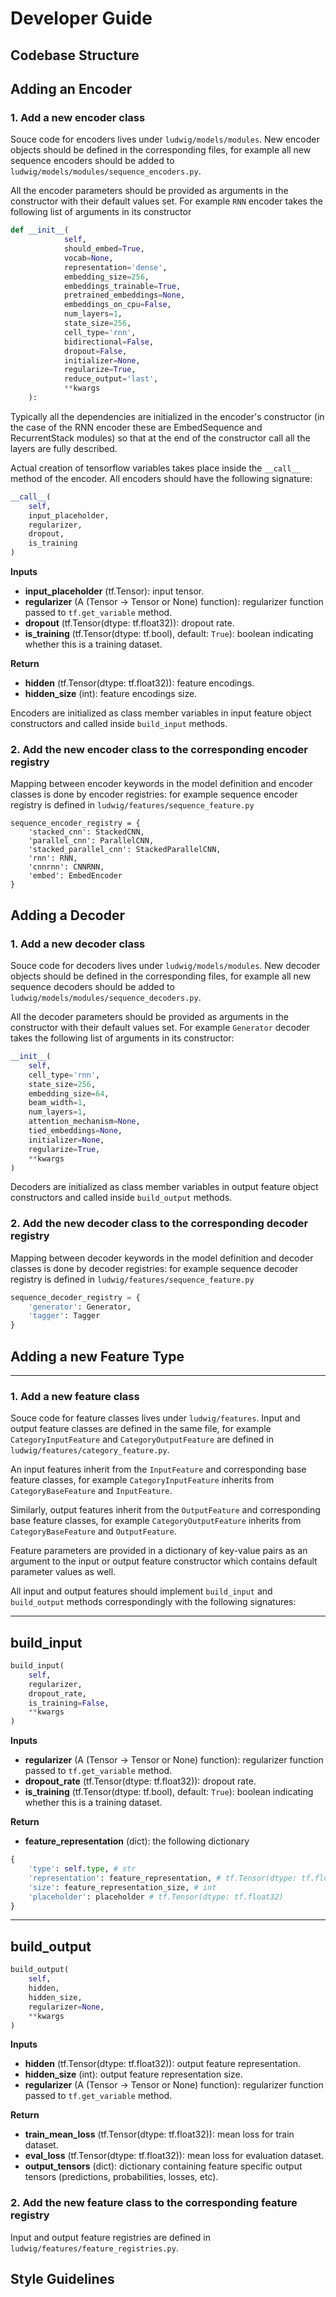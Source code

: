 Developer Guide
===============

Codebase Structure
------------------

Adding an Encoder
-----------------

### 1. Add a new encoder class
Souce code for encoders lives under `ludwig/models/modules`.
New encoder objects should be defined in the corresponding files, for example all new sequence encoders should be added to `ludwig/models/modules/sequence_encoders.py`.

All the encoder parameters should be provided as arguments in the constructor with their default values set. For example `RNN` encoder takes the following list of arguments in its constructor
```python
def __init__(
            self,
            should_embed=True,
            vocab=None,
            representation='dense',
            embedding_size=256,
            embeddings_trainable=True,
            pretrained_embeddings=None,
            embeddings_on_cpu=False,
            num_layers=1,
            state_size=256,
            cell_type='rnn',
            bidirectional=False,
            dropout=False,
            initializer=None,
            regularize=True,
            reduce_output='last',
            **kwargs
    ):
```

Typically all the dependencies are initialized in the encoder's constructor (in the case of the RNN encoder these are EmbedSequence and RecurrentStack modules) so that at the end of the constructor call all the layers are fully described.

Actual creation of tensorflow variables takes place inside the `__call__` method of the encoder. All encoders should have the following signature:
```python
__call__(
    self,
    input_placeholder,
    regularizer,
    dropout,
    is_training
)
```

__Inputs__


- __input_placeholder__ (tf.Tensor): input tensor.
- __regularizer__ (A (Tensor -> Tensor or None) function): regularizer function passed to `tf.get_variable` method.
- __dropout__ (tf.Tensor(dtype: tf.float32)): dropout rate.
- __is_training__ (tf.Tensor(dtype: tf.bool), default: `True`): boolean indicating whether this is a training dataset.


__Return__


- __hidden__ (tf.Tensor(dtype: tf.float32)): feature encodings.
- __hidden_size__ (int): feature encodings size.


Encoders are initialized as class member variables in input feature object constructors and called inside `build_input` methods.


### 2. Add the new encoder class to the corresponding encoder registry
Mapping between encoder keywords in the model definition and encoder classes is done by encoder registries: for example sequence encoder registry is defined in `ludwig/features/sequence_feature.py`

```
sequence_encoder_registry = {
    'stacked_cnn': StackedCNN,
    'parallel_cnn': ParallelCNN,
    'stacked_parallel_cnn': StackedParallelCNN,
    'rnn': RNN,
    'cnnrnn': CNNRNN,
    'embed': EmbedEncoder
}
```

Adding a Decoder
----------------
### 1. Add a new decoder class
Souce code for decoders lives under `ludwig/models/modules`.
New decoder objects should be defined in the corresponding files, for example all new sequence decoders should be added to `ludwig/models/modules/sequence_decoders.py`.

All the decoder parameters should be provided as arguments in the constructor with their default values set. For example `Generator` decoder takes the following list of arguments in its constructor:
```python
__init__(
    self,
    cell_type='rnn',
    state_size=256,
    embedding_size=64,
    beam_width=1,
    num_layers=1,
    attention_mechanism=None,
    tied_embeddings=None,
    initializer=None,
    regularize=True,
    **kwargs
)
```

Decoders are initialized as class member variables in output feature object constructors and called inside `build_output` methods.

### 2. Add the new decoder class to the corresponding decoder registry
Mapping between decoder keywords in the model definition and decoder classes is done by decoder registries: for example sequence decoder registry is defined in `ludwig/features/sequence_feature.py`

```python
sequence_decoder_registry = {
    'generator': Generator,
    'tagger': Tagger
}
```

Adding a new Feature Type
-------------------------
----------------
### 1. Add a new feature class
Souce code for feature classes lives under `ludwig/features`.
Input and output feature classes are defined in the same file, for example `CategoryInputFeature` and `CategoryOutputFeature` are defined in `ludwig/features/category_feature.py`.

An input features inherit from the `InputFeature` and corresponding base feature classes, for example `CategoryInputFeature` inherits from `CategoryBaseFeature` and `InputFeature`.

Similarly, output features inherit from the `OutputFeature` and corresponding base feature classes, for example `CategoryOutputFeature` inherits from `CategoryBaseFeature` and `OutputFeature`.

Feature parameters are provided in a dictionary of key-value pairs as an argument to the input or output feature constructor which contains default parameter values as well.

All input and output features should implement `build_input` and `build_output` methods correspondingly with the following signatures:

---
## build_input
```python
build_input(
    self,
    regularizer,
    dropout_rate,
    is_training=False,
    **kwargs
)
```

__Inputs__


- __regularizer__ (A (Tensor -> Tensor or None) function): regularizer function passed to `tf.get_variable` method.
- __dropout_rate__ (tf.Tensor(dtype: tf.float32)): dropout rate.
- __is_training__ (tf.Tensor(dtype: tf.bool), default: `True`): boolean indicating whether this is a training dataset.


__Return__

- __feature_representation__ (dict): the following dictionary

```python
{
    'type': self.type, # str
    'representation': feature_representation, # tf.Tensor(dtype: tf.float32)
    'size': feature_representation_size, # int
    'placeholder': placeholder # tf.Tensor(dtype: tf.float32)
}
```


---
## build_output
```python
build_output(
    self,
    hidden,
    hidden_size,
    regularizer=None,
    **kwargs
)
```

__Inputs__

- __hidden__ (tf.Tensor(dtype: tf.float32)): output feature representation.
- __hidden_size__ (int): output feature representation size.
- __regularizer__ (A (Tensor -> Tensor or None) function): regularizer function passed to `tf.get_variable` method.

__Return__
- __train_mean_loss__ (tf.Tensor(dtype: tf.float32)): mean loss for train dataset.
- __eval_loss__ (tf.Tensor(dtype: tf.float32)): mean loss for evaluation dataset.
- __output_tensors__ (dict): dictionary containing feature specific output tensors (predictions, probabilities, losses, etc).

### 2. Add the new feature class to the corresponding feature registry
Input and output feature registries are defined in `ludwig/features/feature_registries.py`.


Style Guidelines
----------------
